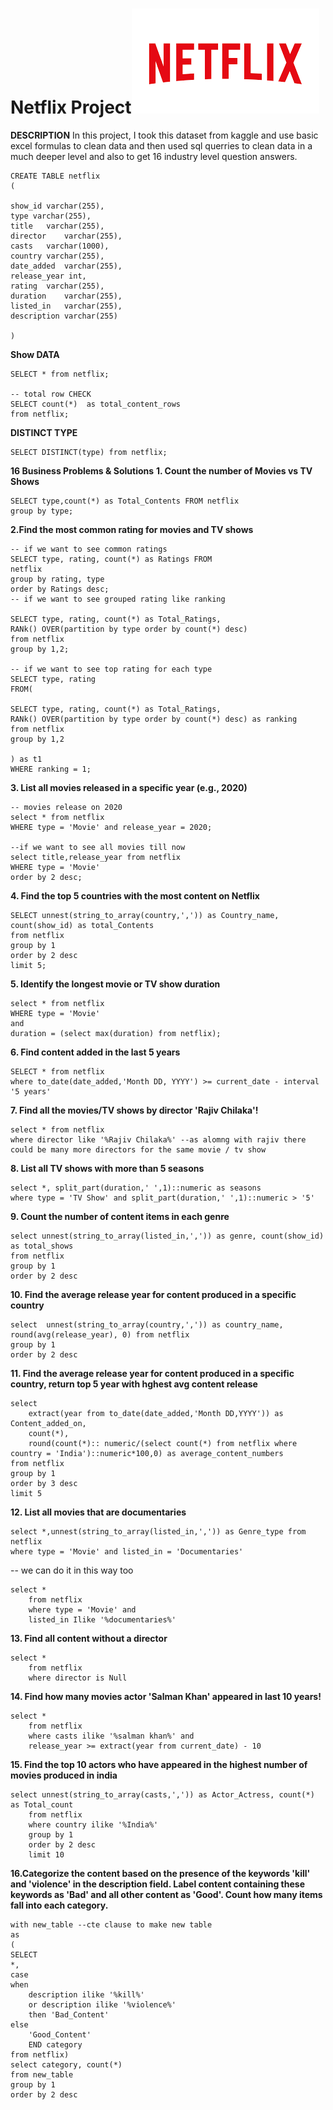 # **Netflix Project**![Netflix Logo](https://github.com/ShuvankarBhattacharjee/Netflix_data_project_03/blob/main/netflix_logo.png)

**DESCRIPTION**
In this project, I took this dataset from kaggle and use basic excel formulas to clean data and then used sql querries to clean data in a much deeper level and also to get 16 industry level question answers.

```
CREATE TABLE netflix
(

show_id	varchar(255),
type varchar(255),	
title	varchar(255),
director	varchar(255),
casts	varchar(1000),
country	varchar(255),
date_added	varchar(255),
release_year int,
rating	varchar(255),
duration	varchar(255),
listed_in	varchar(255),
description varchar(255)

)
```
**Show DATA**
```
SELECT * from netflix;

-- total row CHECK
SELECT count(*)  as total_content_rows 
from netflix;
```
**DISTINCT TYPE**
```
SELECT DISTINCT(type) from netflix;
```

**16 Business Problems & Solutions**
**1. Count the number of Movies vs TV Shows**
```
SELECT type,count(*) as Total_Contents FROM netflix
group by type;
```

**2.Find the most common rating for movies and TV shows**
```
-- if we want to see common ratings
SELECT type, rating, count(*) as Ratings FROM
netflix
group by rating, type
order by Ratings desc;
-- if we want to see grouped rating like ranking

SELECT type, rating, count(*) as Total_Ratings,
RANk() OVER(partition by type order by count(*) desc)
from netflix
group by 1,2;

-- if we want to see top rating for each type
SELECT type, rating
FROM(

SELECT type, rating, count(*) as Total_Ratings,
RANk() OVER(partition by type order by count(*) desc) as ranking
from netflix
group by 1,2

) as t1
WHERE ranking = 1;

```

**3. List all movies released in a specific year (e.g., 2020)**
```
-- movies release on 2020
select * from netflix
WHERE type = 'Movie' and release_year = 2020;

--if we want to see all movies till now
select title,release_year from netflix
WHERE type = 'Movie' 
order by 2 desc;
```
**4. Find the top 5 countries with the most content on Netflix**
```
SELECT unnest(string_to_array(country,',')) as Country_name, count(show_id) as total_Contents
from netflix
group by 1
order by 2 desc
limit 5;
```
**5. Identify the longest movie or TV show duration**
```
select * from netflix
WHERE type = 'Movie'
and
duration = (select max(duration) from netflix);
```
**6. Find content added in the last 5 years**
```
SELECT * from netflix
where to_date(date_added,'Month DD, YYYY') >= current_date - interval '5 years' 
```
**7. Find all the movies/TV shows by director 'Rajiv Chilaka'!**
```
select * from netflix
where director like '%Rajiv Chilaka%' --as alomng with rajiv there could be many more directors for the same movie / tv show
```
**8. List all TV shows with more than 5 seasons**
 ```
select *, split_part(duration,' ',1)::numeric as seasons 
where type = 'TV Show' and split_part(duration,' ',1)::numeric > '5'
```
**9. Count the number of content items in each genre**
```
select unnest(string_to_array(listed_in,',')) as genre, count(show_id) as total_shows
from netflix
group by 1
order by 2 desc
```
**10. Find the average release year for content produced in a specific country**
```
select  unnest(string_to_array(country,',')) as country_name, round(avg(release_year), 0) from netflix
group by 1
order by 2 desc
```
**11. Find the average release year for content produced in a specific country, return top 5 year with hghest avg content release**
```
select 
	extract(year from to_date(date_added,'Month DD,YYYY')) as Content_added_on, 
	count(*),
	round(count(*):: numeric/(select count(*) from netflix where country = 'India')::numeric*100,0) as average_content_numbers
from netflix
group by 1
order by 3 desc
limit 5
```
**12. List all movies that are documentaries**
```
select *,unnest(string_to_array(listed_in,',')) as Genre_type from netflix
where type = 'Movie' and listed_in = 'Documentaries'
```
-- we can do it in this way too
```
select *
	from netflix
  	where type = 'Movie' and 
	listed_in Ilike '%documentaries%'
```
**13. Find all content without a director**
```
select *
	from netflix
	where director is Null
```
**14. Find how many movies actor 'Salman Khan' appeared in last 10 years!**
```
select *
	from netflix
	where casts ilike '%salman khan%' and 
	release_year >= extract(year from current_date) - 10 
```
**15. Find the top 10 actors who have appeared in the highest number of movies produced in india**
```
select unnest(string_to_array(casts,',')) as Actor_Actress, count(*) as Total_count
	from netflix
	where country ilike '%India%'
	group by 1
	order by 2 desc
	limit 10
```
**16.Categorize the content based on the presence of the keywords 'kill' and 'violence' in
the description field. Label content containing these keywords as 'Bad' and all other
content as 'Good'. Count how many items fall into each category.**
```
with new_table --cte clause to make new table
as
(
SELECT
*,
case	
when	
	description ilike '%kill%' 
	or description ilike '%violence%'
	then 'Bad_Content'
else
	'Good_Content'
	END category
from netflix)
select category, count(*)
from new_table
group by 1
order by 2 desc
```
